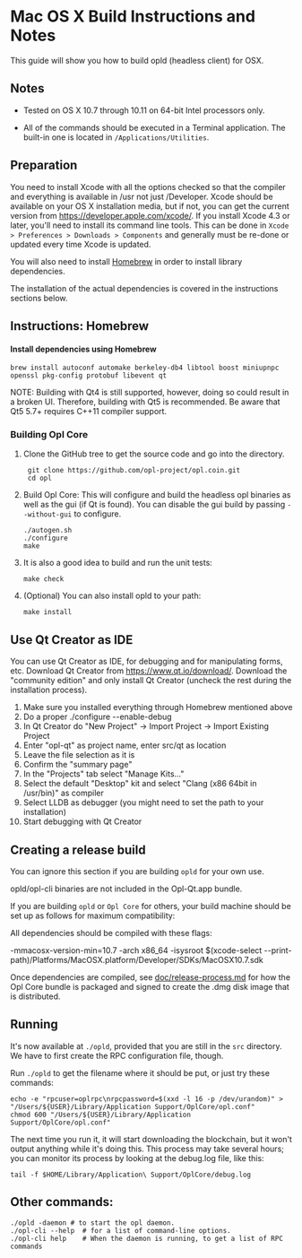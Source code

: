 Mac OS X Build Instructions and Notes
====================================
This guide will show you how to build opld (headless client) for OSX.

Notes
-----

* Tested on OS X 10.7 through 10.11 on 64-bit Intel processors only.

* All of the commands should be executed in a Terminal application. The
built-in one is located in `/Applications/Utilities`.

Preparation
-----------

You need to install Xcode with all the options checked so that the compiler
and everything is available in /usr not just /Developer. Xcode should be
available on your OS X installation media, but if not, you can get the
current version from https://developer.apple.com/xcode/. If you install
Xcode 4.3 or later, you'll need to install its command line tools. This can
be done in `Xcode > Preferences > Downloads > Components` and generally must
be re-done or updated every time Xcode is updated.

You will also need to install [Homebrew](http://brew.sh) in order to install library
dependencies.

The installation of the actual dependencies is covered in the instructions
sections below.

Instructions: Homebrew
----------------------

#### Install dependencies using Homebrew

    brew install autoconf automake berkeley-db4 libtool boost miniupnpc openssl pkg-config protobuf libevent qt

NOTE: Building with Qt4 is still supported, however, doing so could result in a broken UI. Therefore, building with Qt5 is recommended. Be aware that Qt5 5.7+ requires C++11 compiler support.

### Building Opl Core

1. Clone the GitHub tree to get the source code and go into the directory.

        git clone https://github.com/opl-project/opl.coin.git
        cd opl

2.  Build Opl Core:
    This will configure and build the headless opl binaries as well as the gui (if Qt is found).
    You can disable the gui build by passing `--without-gui` to configure.

        ./autogen.sh
        ./configure
        make

3.  It is also a good idea to build and run the unit tests:

        make check

4.  (Optional) You can also install opld to your path:

        make install

Use Qt Creator as IDE
------------------------
You can use Qt Creator as IDE, for debugging and for manipulating forms, etc.
Download Qt Creator from https://www.qt.io/download/. Download the "community edition" and only install Qt Creator (uncheck the rest during the installation process).

1. Make sure you installed everything through Homebrew mentioned above
2. Do a proper ./configure --enable-debug
3. In Qt Creator do "New Project" -> Import Project -> Import Existing Project
4. Enter "opl-qt" as project name, enter src/qt as location
5. Leave the file selection as it is
6. Confirm the "summary page"
7. In the "Projects" tab select "Manage Kits..."
8. Select the default "Desktop" kit and select "Clang (x86 64bit in /usr/bin)" as compiler
9. Select LLDB as debugger (you might need to set the path to your installation)
10. Start debugging with Qt Creator

Creating a release build
------------------------
You can ignore this section if you are building `opld` for your own use.

opld/opl-cli binaries are not included in the Opl-Qt.app bundle.

If you are building `opld` or `Opl Core` for others, your build machine should be set up
as follows for maximum compatibility:

All dependencies should be compiled with these flags:

 -mmacosx-version-min=10.7
 -arch x86_64
 -isysroot $(xcode-select --print-path)/Platforms/MacOSX.platform/Developer/SDKs/MacOSX10.7.sdk

Once dependencies are compiled, see [doc/release-process.md](release-process.md) for how the Opl Core
bundle is packaged and signed to create the .dmg disk image that is distributed.

Running
-------

It's now available at `./opld`, provided that you are still in the `src`
directory. We have to first create the RPC configuration file, though.

Run `./opld` to get the filename where it should be put, or just try these
commands:

    echo -e "rpcuser=oplrpc\nrpcpassword=$(xxd -l 16 -p /dev/urandom)" > "/Users/${USER}/Library/Application Support/OplCore/opl.conf"
    chmod 600 "/Users/${USER}/Library/Application Support/OplCore/opl.conf"

The next time you run it, it will start downloading the blockchain, but it won't
output anything while it's doing this. This process may take several hours;
you can monitor its process by looking at the debug.log file, like this:

    tail -f $HOME/Library/Application\ Support/OplCore/debug.log

Other commands:
-------

    ./opld -daemon # to start the opl daemon.
    ./opl-cli --help  # for a list of command-line options.
    ./opl-cli help    # When the daemon is running, to get a list of RPC commands
